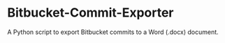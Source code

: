 # Bitbucket-Commit-Exporter
A Python script to export Bitbucket commits to a Word (.docx) document.
